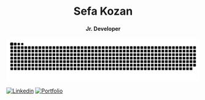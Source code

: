 
<h1 align="center">Sefa Kozan</h1>
<h4 align="center">Jr. Developer</h4>

![Snake animation](github-contribution-grid-snake.svg)

  
[![Linkedin](https://img.shields.io/badge/Linkedin-ff2929.svg?logo=linkedin&logoWidth=20)](https://www.linkedin.com/in/sefa-kozan/)
[![Portfolio](https://img.shields.io/badge/Portfolio-ff2929.svg?logo=firefox&logoWidth=20&logoColor=ffffff)](https://sefakozan.github.io/me/)